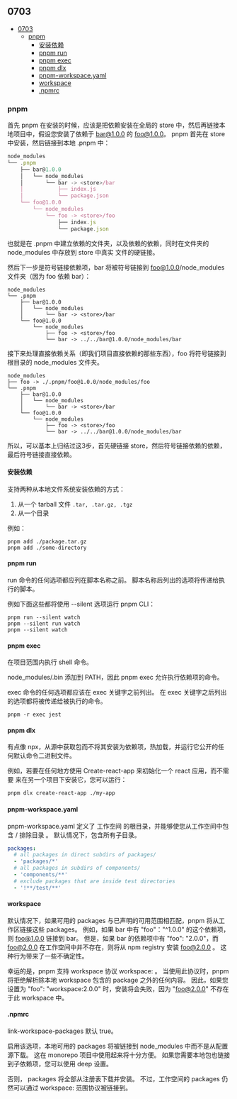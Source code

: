## 0703   

<!-- TOC -->

- [0703](#0703)
  - [pnpm](#pnpm)
    - [安装依赖](#安装依赖)
    - [pnpm run](#pnpm-run)
    - [pnpm exec](#pnpm-exec)
    - [pnpm dlx](#pnpm-dlx)
    - [pnpm-workspace.yaml](#pnpm-workspaceyaml)
    - [workspace](#workspace)
    - [.npmrc](#npmrc)

<!-- /TOC -->

### pnpm    

首先 pnpm 在安装的时候，应该是把依赖安装在全局的 store 中，然后再链接本地项目中，假设您安装了依赖于 bar@1.0.0 的 foo@1.0.0。 pnpm 首先在 store 中安装，然后链接到本地 .pnpm 中：   

```ts
node_modules
└── .pnpm
    ├── bar@1.0.0
    │   └── node_modules
    │       └── bar -> <store>/bar
    │           ├── index.js
    │           └── package.json
    └── foo@1.0.0
        └── node_modules
            └── foo -> <store>/foo
                ├── index.js
                └── package.json
```     

也就是在 .pnpm 中建立依赖的文件夹，以及依赖的依赖，同时在文件夹的 node_modules 中存放到 store 中真实
文件的硬链接。   

然后下一步是符号链接依赖项，bar 将被符号链接到 foo@1.0.0/node_modules 文件夹（因为 foo 依赖 bar）：   

```
node_modules
└── .pnpm
    ├── bar@1.0.0
    │   └── node_modules
    │       └── bar -> <store>/bar
    └── foo@1.0.0
        └── node_modules
            ├── foo -> <store>/foo
            └── bar -> ../../bar@1.0.0/node_modules/bar
```     

接下来处理直接依赖关系（即我们项目直接依赖的那些东西），foo 将符号链接到根目录的 node_modules 文件夹。    

```
node_modules
├── foo -> ./.pnpm/foo@1.0.0/node_modules/foo
└── .pnpm
    ├── bar@1.0.0
    │   └── node_modules
    │       └── bar -> <store>/bar
    └── foo@1.0.0
        └── node_modules
            ├── foo -> <store>/foo
            └── bar -> ../../bar@1.0.0/node_modules/bar
```    

所以，可以基本上归结过这3步，首先硬链接 store，然后符号链接依赖的依赖，最后符号链接直接依赖。    

#### 安装依赖

支持两种从本地文件系统安装依赖的方式：   

1. 从一个 tarball 文件 `.tar, .tar.gz, .tgz` 
2. 从一个目录    

例如：    

```
pnpm add ./package.tar.gz
pnpm add ./some-directory
```     

#### pnpm run    

run 命令的任何选项都应列在脚本名称之前。 脚本名称后列出的选项将传递给执行的脚本。    

例如下面这些都将使用 --silent 选项运行 pnpm CLI：    

```shell
pnpm run --silent watch
pnpm --silent run watch
pnpm --silent watch
```    

#### pnpm exec    

在项目范围内执行 shell 命令。

node_modules/.bin 添加到 PATH，因此 pnpm exec 允许执行依赖项的命令。   

exec 命令的任何选项都应该在 exec 关键字之前列出。 在 exec 关键字之后列出的选项都将被传递给被执行的命令。     

```shell
pnpm -r exec jest
```   

#### pnpm dlx   

有点像 npx，从源中获取包而不将其安装为依赖项，热加载，并运行它公开的任何默认命令二进制文件。

例如，若要在任何地方使用 Create-react-app 来初始化一个 react 应用，而不需要 来在另一个项目下安装它，您可以运行：     

```bash
pnpm dlx create-react-app ./my-app
```   

#### pnpm-workspace.yaml    

pnpm-workspace.yaml 定义了 工作空间 的根目录，并能够使您从工作空间中包含 / 排除目录 。 默认情况下，包含所有子目录。    

```yaml
packages:
  # all packages in direct subdirs of packages/
  - 'packages/*'
  # all packages in subdirs of components/
  - 'components/**'
  # exclude packages that are inside test directories
  - '!**/test/**'
```    

#### workspace    

默认情况下，如果可用的 packages 与已声明的可用范围相匹配，pnpm 将从工作区链接这些 packages。 例如，如果 bar 中有 "foo"："^1.0.0" 的这个依赖项，则 foo@1.0.0 链接到 bar。 但是，如果 bar 的依赖项中有 "foo": "2.0.0"，而 foo@2.0.0 在工作空间中并不存在，则将从 npm registry 安装 foo@2.0.0 。 这种行为带来了一些不确定性。

幸运的是，pnpm 支持 workspace 协议 workspace: 。 当使用此协议时，pnpm 将拒绝解析除本地 workspace 包含的 package 之外的任何内容。 因此，如果您设置为 "foo": "workspace:2.0.0" 时，安装将会失败，因为 "foo@2.0.0" 不存在于此 workspace 中。

#### .npmrc

link-workspace-packages 默认 true。   

启用该选项，本地可用的 packages 将被链接到 node_modules 中而不是从配置源下载。 这在 monorepo 项目中使用起来将十分方便。 如果您需要本地包也链接到子依赖项，您可以使用 deep 设置。

否则， packages 将全部从注册表下载并安装。 不过，工作空间的 packages 仍然可以通过 workspace: 范围协议被链接到。




